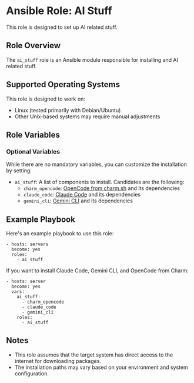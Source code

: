 # Ansible Role: AI Stuff

This role is designed to set up AI related stuff.

## Role Overview

The `ai_stuff` role is an Ansible module responsible for installing and
AI related stuff.

## Supported Operating Systems

This role is designed to work on:

- Linux (tested primarily with Debian/Ubuntu)
- Other Unix-based systems may require manual adjustments

## Role Variables

### Optional Variables

While there are no mandatory variables, you can customize the
installation by setting:

- `ai_stuff`: A list of components to install.  Candidates are the
  following:
  - `charm_opencode`: [OpenCode from charm.sh][] and its dependencies
  - `claude_code`: [Claude Code][] and its dependencies
  - `gemini_cli`: [Gemini CLI][] and its dependencies

## Example Playbook

Here's an example playbook to use this role:

	- hosts: servers
	  become: yes
	  roles:
	    - ai_stuff

If you want to install Claude Code, Gemini CLI, and OpenCode from Charm:

	- hosts: server
	  become: yes
	  vars:
	    ai_stuff:
	      - charm_opencode
		  - claude_code
		  - gemini_cli
	    roles:
	      - ai_stuff

## Notes

- This role assumes that the target system has direct access to the
  internet for downloading packages.
- The installation paths may vary based on your environment and system
  configuration.

[Claude Code]: https://docs.anthropic.com/en/docs/claude-code/overview
[Gemini CLI]: https://github.com/google-gemini/gemini-cli
[OpenCode from charm.sh]: https://github.com/opencode-ai/opencode
